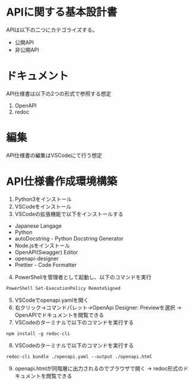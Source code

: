 # APIに関する基本設計書
APIは以下の二つにカテゴライズする。
* 公開API
* 非公開API

# ドキュメント
API仕様書は以下の2つの形式で参照する想定
1. OpenAPI
2. redoc

# 編集
API仕様書の編集はVSCodeにて行う想定

# API仕様書作成環境構築
1. Python3をインストール
2. VSCodeをインストール
3. VSCodeの拡張機能で以下をインストールする
* Japanese Langage
* Python
* autoDocstring - Python Docstring Generator
* Node.jsをインストール
* OpenAPI(Swagger) Editor
* openapi-designer
* Prettier - Code Formatter
4. PowerShellを管理者として起動し、以下のコマンドを実行
```
PowerShell Set-ExecutionPolicy RemoteSigned
```
5. VSCodeでopenapi.yamlを開く
6. 右クリック→コマンドパレット→OpenApi Designer: Previewを選択 → OpenAPIでドキュメントを閲覧できる
7. VSCodeのターミナルで以下のコマンドを実行する
```
npm install -g redoc-cli
```
8. VSCodeのターミナルで以下のコマンドを実行する
```
redoc-cli bundle ./openapi.yaml --output ./openapi.html
```
9. openapi.htmlが同階層に出力されるのでブラウザで開く → redoc形式のドキュメントを閲覧できる